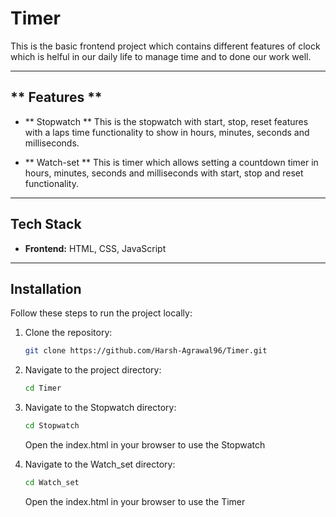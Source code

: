 
# Timer

This is the basic frontend project which contains different features of clock which is helful in our daily life to manage time and to done our work well.

---

## ** Features **

- ** Stopwatch **
    This is the stopwatch with start, stop, reset features with a laps time functionality to show in hours, minutes, seconds and milliseconds.

- ** Watch-set **
    This is timer which allows setting a countdown timer in hours, minutes, seconds and milliseconds with start, stop and reset functionality.

---

## **Tech Stack**

- **Frontend:** HTML, CSS, JavaScript

---

## **Installation**

Follow these steps to run the project locally:

1. Clone the repository:
   ```bash
   git clone https://github.com/Harsh-Agrawal96/Timer.git
   ```

2. Navigate to the project directory:
   ```bash
   cd Timer
   ```

3. Navigate to the Stopwatch directory:
   ```bash
   cd Stopwatch
   ```
   Open the index.html in your browser to use the Stopwatch

4. Navigate to the Watch_set directory:
   ```bash
   cd Watch_set
   ```
   Open the index.html in your browser to use the Timer
